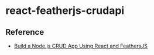 # react-featherjs-crudapi

## Reference

- [Build a Node.js CRUD App Using React and FeathersJS](https://www.sitepoint.com/crud-app-node-react-feathersjs/)